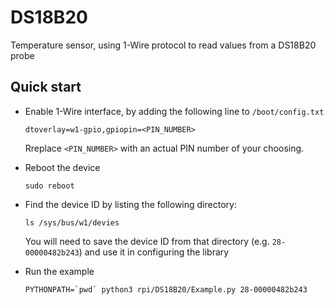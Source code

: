 # DS18B20


Temperature sensor, using 1-Wire protocol to read values from a DS18B20 probe


## Quick start

* Enable 1-Wire interface, by adding the following line to ```/boot/config.txt``` 

    ```
    dtoverlay=w1-gpio,gpiopin=<PIN_NUMBER>
    ```
    Rreplace ```<PIN_NUMBER>``` with an actual PIN number of your choosing.


* Reboot the device
    ```
    sudo reboot
    ```

* Find the device ID by listing the following directory:

    ```
    ls /sys/bus/w1/devies
    ```

    You will need to save the device ID from that directory (e.g. ```28-00000482b243```) and use it in configuring the library

* Run the example
    ```
    PYTHONPATH=`pwd` python3 rpi/DS18B20/Example.py 28-00000482b243
    ```

